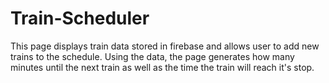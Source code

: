 # Train-Scheduler

This page displays train data  stored in firebase and allows user to add new trains to the schedule. Using the data, the page generates how many minutes until the next train as well as the time the train will reach it's stop.
